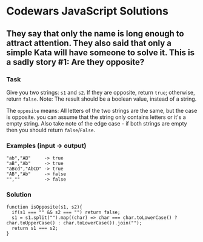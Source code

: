 # Codewars JavaScript Solutions

## They say that only the name is long enough to attract attention. They also said that only a simple Kata will have someone to solve it. This is a sadly story #1: Are they opposite?

### Task

Give you two strings: `s1` and `s2`. If they are opposite, return `true`; otherwise, return `false`. Note: The result should be a boolean value, instead of a string.

The `opposite` means: All letters of the two strings are the same, but the case is opposite. you can assume that the string only contains letters or it's a empty string. Also take note of the edge case - if both strings are empty then you should return `false`/`False`.

### Examples (input -> output)

```
"ab","AB"     -> true
"aB","Ab"     -> true
"aBcd","AbCD" -> true
"AB","Ab"     -> false
"",""         -> false
```

### Solution

```
function isOpposite(s1, s2){
  if(s1 === "" && s2 === "") return false;
  s1 = s1.split("").map((char) => char === char.toLowerCase() ? char.toUpperCase() : char.toLowerCase()).join("");
  return s1 === s2;
}
```
